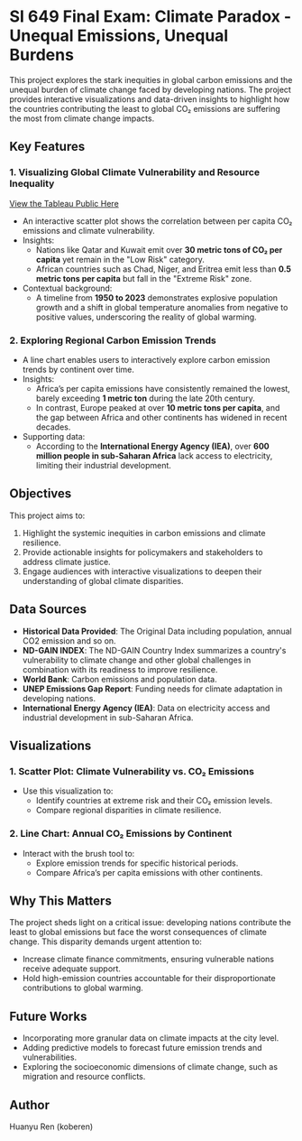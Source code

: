 # SI 649 Final Exam: Climate Paradox - Unequal Emissions, Unequal Burdens

This project explores the stark inequities in global carbon emissions and the unequal burden of climate change faced by developing nations. The project provides interactive visualizations and data-driven insights to highlight how the countries contributing the least to global CO₂ emissions are suffering the most from climate change impacts.

## Key Features

### 1. **Visualizing Global Climate Vulnerability and Resource Inequality**
[View the Tableau Public Here](https://public.tableau.com/views/UnequalBurdenTheParadoxofClimateVulnerability/Dashboard1?:language=zh-CN&publish=yes&:sid=&:redirect=auth&:display_count=n&:origin=viz_share_link)
- An interactive scatter plot shows the correlation between per capita CO₂ emissions and climate vulnerability.
- Insights:
  - Nations like Qatar and Kuwait emit over **30 metric tons of CO₂ per capita** yet remain in the "Low Risk" category.
  - African countries such as Chad, Niger, and Eritrea emit less than **0.5 metric tons per capita** but fall in the "Extreme Risk" zone.
- Contextual background:
  - A timeline from **1950 to 2023** demonstrates explosive population growth and a shift in global temperature anomalies from negative to positive values, underscoring the reality of global warming.

### 2. **Exploring Regional Carbon Emission Trends**
- A line chart enables users to interactively explore carbon emission trends by continent over time.
- Insights:
  - Africa’s per capita emissions have consistently remained the lowest, barely exceeding **1 metric ton** during the late 20th century.
  - In contrast, Europe peaked at over **10 metric tons per capita**, and the gap between Africa and other continents has widened in recent decades.
- Supporting data:
  - According to the **International Energy Agency (IEA)**, over **600 million people in sub-Saharan Africa** lack access to electricity, limiting their industrial development.

## Objectives
This project aims to:
1. Highlight the systemic inequities in carbon emissions and climate resilience.
2. Provide actionable insights for policymakers and stakeholders to address climate justice.
3. Engage audiences with interactive visualizations to deepen their understanding of global climate disparities.

## Data Sources
- **Historical Data Provided**: The Original Data including population, annual CO2 emission and so on.
- **ND-GAIN INDEX**: The ND-GAIN Country Index summarizes a country's vulnerability to climate change and other global challenges in combination with its readiness to improve resilience. 
- **World Bank**: Carbon emissions and population data.
- **UNEP Emissions Gap Report**: Funding needs for climate adaptation in developing nations.
- **International Energy Agency (IEA)**: Data on electricity access and industrial development in sub-Saharan Africa.

## Visualizations

### 1. **Scatter Plot: Climate Vulnerability vs. CO₂ Emissions**
- Use this visualization to:
  - Identify countries at extreme risk and their CO₂ emission levels.
  - Compare regional disparities in climate resilience.

### 2. **Line Chart: Annual CO₂ Emissions by Continent**
- Interact with the brush tool to:
  - Explore emission trends for specific historical periods.
  - Compare Africa’s per capita emissions with other continents.

## Why This Matters
The project sheds light on a critical issue: developing nations contribute the least to global emissions but face the worst consequences of climate change. This disparity demands urgent attention to:
- Increase climate finance commitments, ensuring vulnerable nations receive adequate support.
- Hold high-emission countries accountable for their disproportionate contributions to global warming.

## Future Works
- Incorporating more granular data on climate impacts at the city level.
- Adding predictive models to forecast future emission trends and vulnerabilities.
- Exploring the socioeconomic dimensions of climate change, such as migration and resource conflicts.

## Author
Huanyu Ren (koberen)

